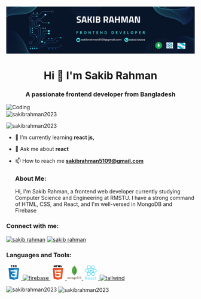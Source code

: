 ![logo](https://github.com/SakibRahman2023/SakibRahman2023/blob/main/banner.png)

<h1 align="center">Hi 👋 I'm Sakib Rahman</h1>
<h3 align="center">A passionate frontend developer from Bangladesh</h3>

<img align="left" width="400" src="https://camo.githubusercontent.com/9792d43627b178fd4a45bcabb3647d7b34a62d64baf96a19abf6ea19d5cea8dd/68747470733a2f2f63646e2e6472696262626c652e636f6d2f75736572732f313138373833362f73637265656e73686f74732f363533393432392f70726f6772616d65722e676966" alt="Coding" />


<p><img align="center" src="https://github-readme-streak-stats.herokuapp.com/?user=sakibrahman2023&" alt="sakibrahman2023" /></p>

<p align="left"> <img src="https://komarev.com/ghpvc/?username=sakibrahman2023&label=Profile%20views&color=0e75b6&style=flat" alt="sakibrahman2023" /> </p> 

- 🌱 I’m currently learning **react js,**

- 💬 Ask me about **react**

- 📫 How to reach me **sakibrahman5109@gmail.com**
  <h3 align="left">About Me:</h3>
  <p>Hi, I'm Sakib Rahman, a frontend web developer currently studying Computer Science and Engineering at RMSTU. I have a strong command of HTML, CSS, and React, and I'm well-versed in MongoDB and Firebase</p>

<h3 align="left">Connect with me:</h3>
<p align="left">
<a href="https://linkedin.com/in/sakib rahman" target="blank"><img align="center" src="https://raw.githubusercontent.com/rahuldkjain/github-profile-readme-generator/master/src/images/icons/Social/linked-in-alt.svg" alt="sakib rahman" height="30" width="40" /></a>
<a href="https://fb.com/sakib rahman" target="blank"><img align="center" src="https://raw.githubusercontent.com/rahuldkjain/github-profile-readme-generator/master/src/images/icons/Social/facebook.svg" alt="sakib rahman" height="30" width="40" /></a>
</p>

<h3 align="left">Languages and Tools:</h3>
<p align="left"> <a href="https://www.w3schools.com/css/" target="_blank" rel="noreferrer"> <img src="https://raw.githubusercontent.com/devicons/devicon/master/icons/css3/css3-original-wordmark.svg" alt="css3" width="40" height="40"/> </a> <a href="https://firebase.google.com/" target="_blank" rel="noreferrer"> <img src="https://www.vectorlogo.zone/logos/firebase/firebase-icon.svg" alt="firebase" width="40" height="40"/> </a> <a href="https://www.w3.org/html/" target="_blank" rel="noreferrer"> <img src="https://raw.githubusercontent.com/devicons/devicon/master/icons/html5/html5-original-wordmark.svg" alt="html5" width="40" height="40"/> </a> <a href="https://www.mongodb.com/" target="_blank" rel="noreferrer"> <img src="https://raw.githubusercontent.com/devicons/devicon/master/icons/mongodb/mongodb-original-wordmark.svg" alt="mongodb" width="40" height="40"/> </a> <a href="https://reactjs.org/" target="_blank" rel="noreferrer"> <img src="https://raw.githubusercontent.com/devicons/devicon/master/icons/react/react-original-wordmark.svg" alt="react" width="40" height="40"/> </a> <a href="https://tailwindcss.com/" target="_blank" rel="noreferrer"> <img src="https://www.vectorlogo.zone/logos/tailwindcss/tailwindcss-icon.svg" alt="tailwind" width="40" height="40"/> </a> </p>

<p><img align="left" src="https://github-readme-stats.vercel.app/api/top-langs?username=sakibrahman2023&show_icons=true&locale=en&layout=compact" alt="sakibrahman2023" /></p>

<p>&nbsp;<img align="center" src="https://github-readme-stats.vercel.app/api?username=sakibrahman2023&show_icons=true&locale=en" alt="sakibrahman2023" /></p>


